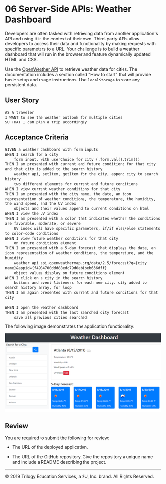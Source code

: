 # 06 Server-Side APIs: Weather Dashboard

Developers are often tasked with retrieving data from another application's API and using it in the context of their own. Third-party APIs allow developers to access their data and functionality by making requests with specific parameters to a URL. Your challenge is to build a weather dashboard that will run in the browser and feature dynamically updated HTML and CSS.

Use the [OpenWeather API](https://openweathermap.org/api) to retrieve weather data for cities. The documentation includes a section called "How to start" that will provide basic setup and usage instructions. Use `localStorage` to store any persistent data.

## User Story

```
AS A traveler
I WANT to see the weather outlook for multiple cities
SO THAT I can plan a trip accordingly
```

## Acceptance Criteria

```
GIVEN a weather dashboard with form inputs
WHEN I search for a city
    form input, with userChoice for city (.form.val().trim())
THEN I am presented with current and future conditions for that city and that city is added to the search history
    weather api, setItem, getItem for the city, append city to search history 
    two different elements for current and future conditions 
WHEN I view current weather conditions for that city
THEN I am presented with the city name, the date, an icon representation of weather conditions, the temperature, the humidity, the wind speed, and the UV index
    objects and their values append to current conditions on html 
WHEN I view the UV index
THEN I am presented with a color that indicates whether the conditions are favorable, moderate, or severe
    UV index will have specific parameters, if/if else/else statements to color-code conditions 
WHEN I view future weather conditions for that city
    on future conditions element
THEN I am presented with a 5-day forecast that displays the date, an icon representation of weather conditions, the temperature, and the humidity
    weather api api.openweathermap.org/data/2.5/forecast?q={city name}&appid={f4984700ddd88edc79d0eb1beb636dff}
    object values display on future conditions element 
WHEN I click on a city in the search history
    buttons and event listeners for each new city. city added to search history array, for loop 
THEN I am again presented with current and future conditions for that city

WHEN I open the weather dashboard
THEN I am presented with the last searched city forecast
    save all previous cities searched 
```

The following image demonstrates the application functionality:

![weather dashboard demo](./Assets/06-server-side-apis-homework-demo.png)

## Review

You are required to submit the following for review:

* The URL of the deployed application.

* The URL of the GitHub repository. Give the repository a unique name and include a README describing the project.

- - -
© 2019 Trilogy Education Services, a 2U, Inc. brand. All Rights Reserved.
